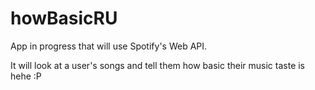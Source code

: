 # howBasicRU

App in progress that will use Spotify's Web API.

It will look at a user's songs and tell them how basic their music taste is hehe :P

